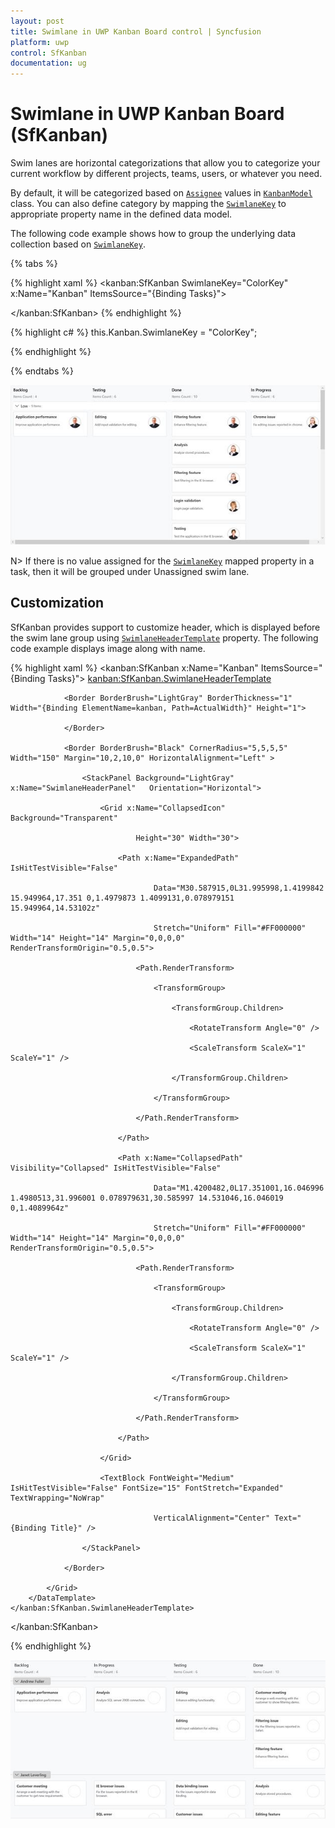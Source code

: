 ```yaml
---
layout: post
title: Swimlane in UWP Kanban Board control | Syncfusion
platform: uwp
control: SfKanban
documentation: ug
---
```

# Swimlane in UWP Kanban Board (SfKanban)

Swim lanes are horizontal categorizations that allow you to categorize your current workflow by different projects, teams, users, or whatever you need. 

By default, it will be categorized based on [`Assignee`](https://help.syncfusion.com/cr/uwp/Syncfusion.UI.Xaml.Kanban.KanbanModel.html#Syncfusion_UI_Xaml_Kanban_KanbanModel_Assignee) values in [`KanbanModel`](https://help.syncfusion.com/cr/uwp/Syncfusion.UI.Xaml.Kanban.KanbanModel.html) class. You can also define category by mapping the [`SwimlaneKey`](https://help.syncfusion.com/cr/uwp/Syncfusion.UI.Xaml.Kanban.SfKanban.html#Syncfusion_UI_Xaml_Kanban_SfKanban_SwimlaneKey) to appropriate property name in the defined data model.

The following code example shows how to group the underlying data collection based on [`SwimlaneKey`](https://help.syncfusion.com/cr/uwp/Syncfusion.UI.Xaml.Kanban.SfKanban.html#Syncfusion_UI_Xaml_Kanban_SfKanban_SwimlaneKey).

{% tabs %}

{% highlight xaml %}
<kanban:SfKanban SwimlaneKey="ColorKey" x:Name="Kanban" ItemsSource="{Binding Tasks}">

</kanban:SfKanban>
{% endhighlight %}

{% highlight c# %}
this.Kanban.SwimlaneKey = "ColorKey";

{% endhighlight %}

{% endtabs %}

![Swimlane support in UWP SfKanban](SfKanban_images/swimlane.jpeg)


N> If there is no value assigned for the [`SwimlaneKey`](https://help.syncfusion.com/cr/uwp/Syncfusion.UI.Xaml.Kanban.SfKanban.html#Syncfusion_UI_Xaml_Kanban_SfKanban_SwimlaneKey) mapped property in a task, then it will be grouped under Unassigned swim lane.

## Customization

SfKanban provides support to customize header, which is displayed before the swim lane group using [`SwimlaneHeaderTemplate`](https://help.syncfusion.com/cr/uwp/Syncfusion.UI.Xaml.Kanban.SfKanban.html#Syncfusion_UI_Xaml_Kanban_SfKanban_SwimlaneHeaderTemplate) property. The following code example displays image along with name.

{% highlight xaml %}
<kanban:SfKanban x:Name="Kanban" ItemsSource="{Binding Tasks}">
    <kanban:SfKanban.SwimlaneHeaderTemplate>
        <DataTemplate>
            <Grid>

                <Border BorderBrush="LightGray" BorderThickness="1" Width="{Binding ElementName=kanban, Path=ActualWidth}" Height="1">

                </Border>

                <Border BorderBrush="Black" CornerRadius="5,5,5,5" Width="150" Margin="10,2,10,0" HorizontalAlignment="Left" >

                    <StackPanel Background="LightGray" x:Name="SwimlaneHeaderPanel"   Orientation="Horizontal">

                        <Grid x:Name="CollapsedIcon" Background="Transparent"

                                Height="30" Width="30">

                            <Path x:Name="ExpandedPath" IsHitTestVisible="False"

                                    Data="M30.587915,0L31.995998,1.4199842 15.949964,17.351 0,1.4979873 1.4099131,0.078979151 15.949964,14.53102z" 

                                    Stretch="Uniform" Fill="#FF000000" Width="14" Height="14" Margin="0,0,0,0" RenderTransformOrigin="0.5,0.5">

                                <Path.RenderTransform>

                                    <TransformGroup>

                                        <TransformGroup.Children>

                                            <RotateTransform Angle="0" />

                                            <ScaleTransform ScaleX="1" ScaleY="1" />

                                        </TransformGroup.Children>

                                    </TransformGroup>

                                </Path.RenderTransform>

                            </Path>

                            <Path x:Name="CollapsedPath" Visibility="Collapsed" IsHitTestVisible="False"

                                    Data="M1.4200482,0L17.351001,16.046996 1.4980513,31.996001 0.078979631,30.585997 14.531046,16.046019 0,1.4089964z" 

                                    Stretch="Uniform" Fill="#FF000000" Width="14" Height="14" Margin="0,0,0,0" RenderTransformOrigin="0.5,0.5">

                                <Path.RenderTransform>

                                    <TransformGroup>

                                        <TransformGroup.Children>

                                            <RotateTransform Angle="0" />

                                            <ScaleTransform ScaleX="1" ScaleY="1" />

                                        </TransformGroup.Children>

                                    </TransformGroup>

                                </Path.RenderTransform>

                            </Path>

                        </Grid>

                        <TextBlock FontWeight="Medium" IsHitTestVisible="False" FontSize="15" FontStretch="Expanded" TextWrapping="NoWrap"
                                    
                                    VerticalAlignment="Center" Text="{Binding Title}" />

                    </StackPanel>

                </Border>                      

            </Grid>
        </DataTemplate>
    </kanban:SfKanban.SwimlaneHeaderTemplate>
</kanban:SfKanban>

{% endhighlight %}

![Swimlane customization in UWP SfKanban](SfKanban_images/swimlane_header.jpeg)


